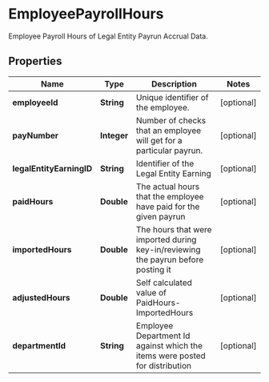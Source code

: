

# EmployeePayrollHours

Employee Payroll Hours of Legal Entity Payrun Accrual Data.             

## Properties

| Name | Type | Description | Notes |
|------------ | ------------- | ------------- | -------------|
|**employeeId** | **String** | Unique identifier of the employee. |  [optional] |
|**payNumber** | **Integer** | Number of checks that an employee will get for a particular payrun. |  [optional] |
|**legalEntityEarningID** | **String** | Identifier of the Legal Entity Earning |  [optional] |
|**paidHours** | **Double** | The actual hours that the employee have paid for the given payrun |  [optional] |
|**importedHours** | **Double** | The hours that were imported during key-in/reviewing the payrun before posting it |  [optional] |
|**adjustedHours** | **Double** | Self calculated value of PaidHours-ImportedHours |  [optional] |
|**departmentId** | **String** | Employee Department Id against which the items were posted for distribution |  [optional] |



